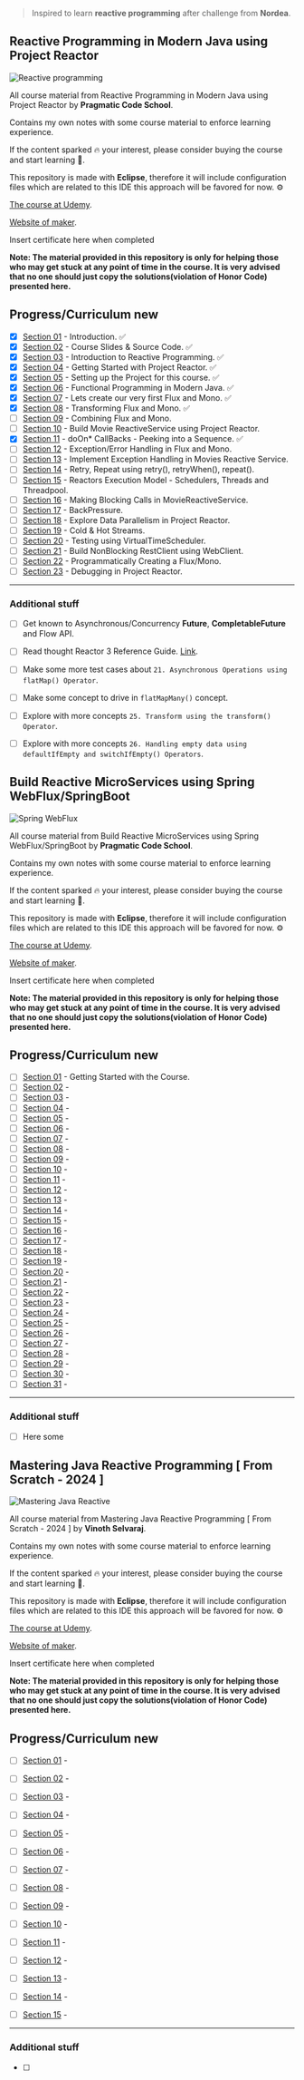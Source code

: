 
> Inspired to learn **reactive programming** after challenge from **Nordea**.

## Reactive Programming in Modern Java using Project Reactor

![Reactive programming](reactiveProgramming.PNG)

All course material from Reactive Programming in Modern Java using Project Reactor by **Pragmatic Code School**.

Contains my own notes with some course material to enforce learning experience.

If the content sparked :fire: your interest, please consider buying the course and start learning :book:.

This repository is made with **Eclipse**, therefore it will include configuration files which are related to this IDE this approach will be favored for now. ⚙️

[The course at Udemy](https://www.udemy.com/course/reactive-programming-in-modern-java-using-project-reactor/). 

[Website of maker](https://dilipsundarraj.com/).

<!-- 
Linkedin puts this shit front, when clicking from private mode x(. Need to put this to make jump working every case
?trk=public_profile_see-credential 
-->

Insert certificate here when completed

**Note: The material provided in this repository is only for helping those who may get stuck at any point of time in the course. It is very advised that no one should just copy the solutions(violation of Honor Code) presented here.**

## Progress/Curriculum new

- [x] [Section 01](https://github.com/developersCradle/reactive-programming/tree/main/Reactive%20Programming%20in%20Modern%20Java%20using%20Project%20Reactor/Section%2001#section-1-introduction) - Introduction. ✅
- [x] [Section 02](https://github.com/developersCradle/reactive-programming/tree/main/Reactive%20Programming%20in%20Modern%20Java%20using%20Project%20Reactor/Section%2002#section-2-course-slides--source-code) - Course Slides & Source Code. ✅
- [x] [Section 03](https://github.com/developersCradle/reactive-programming/tree/main/Reactive%20Programming%20in%20Modern%20Java%20using%20Project%20Reactor/Section%2003#section-3-why-reactive-programming) - Introduction to Reactive Programming. ✅
- [x] [Section 04](https://github.com/developersCradle/reactive-programming/tree/main/Reactive%20Programming%20in%20Modern%20Java%20using%20Project%20Reactor/Section%2004#section-4-getting-started-with-project-reactor) - Getting Started with Project Reactor. ✅
- [x] [Section 05](https://github.com/developersCradle/reactive-programming/tree/main/Reactive%20Programming%20in%20Modern%20Java%20using%20Project%20Reactor/Section%2005#section-5-setting-up-the-project-for-this-course) - Setting up the Project for this course. ✅
- [x] [Section 06](https://github.com/developersCradle/reactive-programming/tree/main/Reactive%20Programming%20in%20Modern%20Java%20using%20Project%20Reactor/Section%2006#section-6-functional-programming-in-modern-java) - Functional Programming in Modern Java. ✅
- [x] [Section 07](https://github.com/developersCradle/reactive-programming/tree/main/Reactive%20Programming%20in%20Modern%20Java%20using%20Project%20Reactor/Section%2007#section-7-lets-create-our-very-first-flux-and-mono) - Lets create our very first Flux and Mono. ✅
- [x] [Section 08](https://github.com/developersCradle/reactive-programming/tree/main/Reactive%20Programming%20in%20Modern%20Java%20using%20Project%20Reactor/Section%2008#section-8-transforming-flux-and-mono) -  Transforming Flux and Mono. ✅
- [ ] [Section 09](https://github.com/developersCradle/reactive-programming/tree/main/Reactive%20Programming%20in%20Modern%20Java%20using%20Project%20Reactor/Section%2009#section-9-combining-flux-and-mono) - Combining Flux and Mono.
- [ ] [Section 10](https://github.com/developersCradle/reactive-programming/tree/main/Reactive%20Programming%20in%20Modern%20Java%20using%20Project%20Reactor/Section%2010#section-10-build-movie-reactiveservice-using-project-reactor) - Build Movie ReactiveService using Project Reactor.
- [x] [Section 11](#) - doOn* CallBacks - Peeking into a Sequence. ✅
- [ ] [Section 12](#) - Exception/Error Handling in Flux and Mono.
- [ ] [Section 13](#) - Implement Exception Handling in Movies Reactive Service.
- [ ] [Section 14](#) - Retry, Repeat using retry(), retryWhen(), repeat().
- [ ] [Section 15](#) - Reactors Execution Model - Schedulers, Threads and Threadpool.
- [ ] [Section 16](#) - Making Blocking Calls in MovieReactiveService.
- [ ] [Section 17](#) - BackPressure.
- [ ] [Section 18](#) - Explore Data Parallelism in Project Reactor.
- [ ] [Section 19](#) - Cold & Hot Streams.
- [ ] [Section 20](#) - Testing using VirtualTimeScheduler.
- [ ] [Section 21](https://github.com/developersCradle/reactive-programming/tree/main/Reactive%20Programming%20in%20Modern%20Java%20using%20Project%20Reactor/Section%2021#section-21-build-nonblocking-restclient-using-webclient) - Build NonBlocking RestClient using WebClient.
- [ ] [Section 22](#) - Programmatically Creating a Flux/Mono.
- [ ] [Section 23](#) - Debugging in Project Reactor.

<hr>

### Additional stuff

- [ ] Get known to Asynchronous/Concurrency **Future**, **CompletableFuture** and Flow API.
- [ ] Read thought Reactor 3 Reference Guide. [Link](https://projectreactor.io/docs/core/release/reference/).
- [ ] Make some more test cases about `21. Asynchronous Operations using flatMap() Operator`.
- [ ] Make some concept to drive in `flatMapMany()` concept.
- [ ] Explore with more concepts `25. Transform using the transform() Operator`.
- [ ] Explore with more concepts `26. Handling empty data using defaultIfEmpty and switchIfEmpty() Operators`.



## Build Reactive MicroServices using Spring WebFlux/SpringBoot

![Spring WebFlux](springWebFlux.PNG)

All course material from Build Reactive MicroServices using Spring WebFlux/SpringBoot by **Pragmatic Code School**.

Contains my own notes with some course material to enforce learning experience.

If the content sparked :fire: your interest, please consider buying the course and start learning :book:.

This repository is made with **Eclipse**, therefore it will include configuration files which are related to this IDE this approach will be favored for now. ⚙️

[The course at Udemy](https://www.udemy.com/course/build-reactive-restful-apis-using-spring-boot-webflux). 

[Website of maker](https://dilipsundarraj.com/).

<!-- 
Linkedin puts this shit front, when clicking from private mode x(. Need to put this to make jump working every case
?trk=public_profile_see-credential 
-->

Insert certificate here when completed

**Note: The material provided in this repository is only for helping those who may get stuck at any point of time in the course. It is very advised that no one should just copy the solutions(violation of Honor Code) presented here.**

## Progress/Curriculum new

- [ ] [Section 01](#) - Getting Started with the Course.
- [ ] [Section 02](#) -
- [ ] [Section 03](#) -
- [ ] [Section 04](#) -
- [ ] [Section 05](#) -
- [ ] [Section 06](#) -
- [ ] [Section 07](#) -
- [ ] [Section 08](#) -
- [ ] [Section 09](#) -
- [ ] [Section 10](#) -
- [ ] [Section 11](#) -
- [ ] [Section 12](#) -
- [ ] [Section 13](#) -
- [ ] [Section 14](#) -
- [ ] [Section 15](#) -
- [ ] [Section 16](#) -
- [ ] [Section 17](#) -
- [ ] [Section 18](#) -
- [ ] [Section 19](#) -
- [ ] [Section 20](#) -
- [ ] [Section 21](#) -
- [ ] [Section 22](#) -
- [ ] [Section 23](#) -
- [ ] [Section 24](#) -
- [ ] [Section 25](#) -
- [ ] [Section 26](#) -
- [ ] [Section 27](#) -
- [ ] [Section 28](#) -
- [ ] [Section 29](#) -
- [ ] [Section 30](#) -
- [ ] [Section 31](#) -

<hr>

### Additional stuff

- [ ] Here some

## Mastering Java Reactive Programming [ From Scratch - 2024 ]

![Mastering Java Reactive](masteringReactiveProgramming.PNG)

All course material from Mastering Java Reactive Programming [ From Scratch - 2024 ] by **Vinoth Selvaraj**.

Contains my own notes with some course material to enforce learning experience.

If the content sparked :fire: your interest, please consider buying the course and start learning :book:.

This repository is made with **Eclipse**, therefore it will include configuration files which are related to this IDE this approach will be favored for now. ⚙️

[The course at Udemy](https://www.udemy.com/course/complete-java-reactive-programming/). 

[Website of maker](https://www.vinsguru.com/).

<!-- 
Linkedin puts this shit front, when clicking from private mode x(. Need to put this to make jump working every case
?trk=public_profile_see-credential 
-->

Insert certificate here when completed

**Note: The material provided in this repository is only for helping those who may get stuck at any point of time in the course. It is very advised that no one should just copy the solutions(violation of Honor Code) presented here.**

## Progress/Curriculum new

- [ ] [Section 01](#) -
- [ ] [Section 02](#) -
- [ ] [Section 03](#) -
- [ ] [Section 04](#) -
- [ ] [Section 05](#) -
- [ ] [Section 06](#) -
- [ ] [Section 07](#) -
- [ ] [Section 08](#) -
- [ ] [Section 09](#) -
- [ ] [Section 10](#) -
- [ ] [Section 11](#) -
- [ ] [Section 12](#) -
- [ ] [Section 13](#) -
- [ ] [Section 14](#) -
- [ ] [Section 15](#) -


<hr>

### Additional stuff

- [ ]


